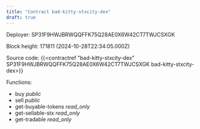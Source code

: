 ```yaml
---
title: "Contract bad-kitty-stxcity-dex"
draft: true
---
```

Deployer: SP31F9HWJBRWQQFFK75Q28AE0X6W42CT7TWJCSXGK


 



Block height: 171811 (2024-10-28T22:34:05.000Z)

Source code: {{<contractref "bad-kitty-stxcity-dex" SP31F9HWJBRWQQFFK75Q28AE0X6W42CT7TWJCSXGK bad-kitty-stxcity-dex>}}

Functions:

* buy _public_
* sell _public_
* get-buyable-tokens _read_only_
* get-sellable-stx _read_only_
* get-tradable _read_only_
